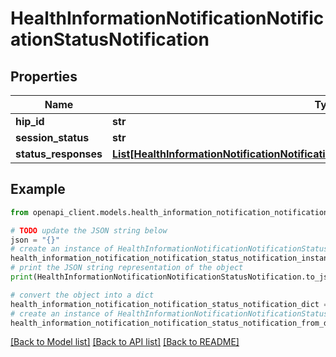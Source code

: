 # HealthInformationNotificationNotificationStatusNotification


## Properties

Name | Type | Description | Notes
------------ | ------------- | ------------- | -------------
**hip_id** | **str** |  | 
**session_status** | **str** |  | 
**status_responses** | [**List[HealthInformationNotificationNotificationStatusNotificationStatusResponsesInner]**](HealthInformationNotificationNotificationStatusNotificationStatusResponsesInner.md) |  | [optional] 

## Example

```python
from openapi_client.models.health_information_notification_notification_status_notification import HealthInformationNotificationNotificationStatusNotification

# TODO update the JSON string below
json = "{}"
# create an instance of HealthInformationNotificationNotificationStatusNotification from a JSON string
health_information_notification_notification_status_notification_instance = HealthInformationNotificationNotificationStatusNotification.from_json(json)
# print the JSON string representation of the object
print(HealthInformationNotificationNotificationStatusNotification.to_json())

# convert the object into a dict
health_information_notification_notification_status_notification_dict = health_information_notification_notification_status_notification_instance.to_dict()
# create an instance of HealthInformationNotificationNotificationStatusNotification from a dict
health_information_notification_notification_status_notification_from_dict = HealthInformationNotificationNotificationStatusNotification.from_dict(health_information_notification_notification_status_notification_dict)
```
[[Back to Model list]](../README.md#documentation-for-models) [[Back to API list]](../README.md#documentation-for-api-endpoints) [[Back to README]](../README.md)


